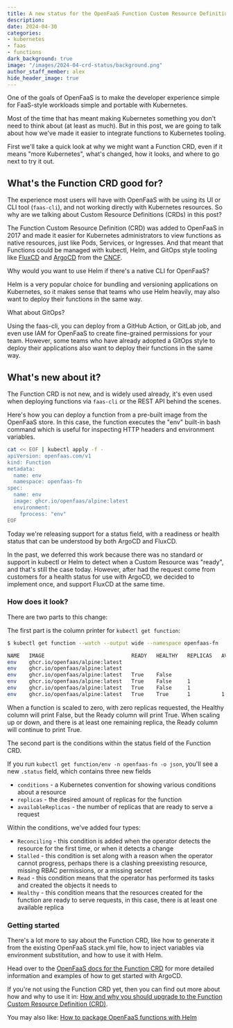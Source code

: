```yaml
---
title: A new status for the OpenFaaS Function Custom Resource Definition (CRD)
description: 
date: 2024-04-30
categories:
- kubernetes
- faas
- functions
dark_background: true
image: "/images/2024-04-crd-status/background.png"
author_staff_member: alex
hide_header_image: true
---
```


One of the goals of OpenFaaS is to make the developer experience simple for FaaS-style workloads simple and portable with Kubernetes.

Most of the time that has meant making Kubernetes something you don't need to think about (at least as much). But in this post, we are going to talk about how we've made it easier to integrate functions to Kubernetes tooling.

First we'll take a quick look at why we might want a Function CRD, even if it means "more Kubernetes", what's changed, how it looks, and where to go next to try it out.

## What's the Function CRD good for?

The experience most users will have with OpenFaaS with be using its UI or CLI tool (`faas-cli`), and not working directly with Kubernetes resources. So why are we talking about Custom Resource Definitions (CRDs) in this post?

The Function Custom Resource Definition (CRD) was added to OpenFaaS in 2017 and made it easier for Kubernetes administrators to view functions as native resources, just like Pods, Services, or Ingresses. And that meant that Functions could be managed with kubectl, Helm, and GitOps style tooling like [FluxCD](https://fluxcd.io) and [ArgoCD](https://argo-cd.readthedocs.io/en/stable/) from the [CNCF](https://cncf.io).

Why would you want to use Helm if there's a native CLI for OpenFaaS?

Helm is a very popular choice for bundling and versioning applications on Kubernetes, so it makes sense that teams who use Helm heavily, may also want to deploy their functions in the same way.

What about GitOps?

Using the faas-cli, you can deploy from a GitHub Action, or GitLab job, and even use IAM for OpenFaaS to create fine-grained permissions for your team. However, some teams who have already adopted a GitOps style to deploy their applications also want to deploy their functions in the same way.

## What's new about it?

The Function CRD is not new, and is widely used already, it's even used when deploying functions via `faas-cli` or the REST API behind the scenes.

Here's how you can deploy a function from a pre-built image from the OpenFaaS store. In this case, the function executes the "env" built-in bash command which is useful for inspecting HTTP headers and environment variables.

```bash
cat << EOF | kubectl apply -f -
apiVersion: openfaas.com/v1
kind: Function
metadata:
  name: env
  namespace: openfaas-fn
spec:
  name: env
  image: ghcr.io/openfaas/alpine:latest
  environment:
    fprocess: "env"
EOF
```

Today we're releasing support for a status field, with a readiness or health status that can be understood by both ArgoCD and FluxCD.

In the past, we deferred this work because there was no standard or support in kubectl or Helm to detect when a Custom Resource was "ready", and that's still the case today. However, after had the request come from customers for a health status for use with ArgoCD, we decided to implement once, and support FluxCD at the same time.

### How does it look?

There are two parts to this change:

The first part is the column printer for `kubectl get function`:

```bash
$ kubectl get function --watch --output wide --namespace openfaas-fn

NAME   IMAGE                            READY   HEALTHY   REPLICAS   AVAILABLE
env    ghcr.io/openfaas/alpine:latest                                
env    ghcr.io/openfaas/alpine:latest                                
env    ghcr.io/openfaas/alpine:latest   True    False                
env    ghcr.io/openfaas/alpine:latest   True    False     1          
env    ghcr.io/openfaas/alpine:latest   True    False     1          
env    ghcr.io/openfaas/alpine:latest   True    True      1          1
```

When a function is scaled to zero, with zero replicas requested, the Healthy column will print False, but the Ready column will print True. When scaling up or down, and there is at least one remaining replica, the Ready column will continue to print True.

The second part is the conditions within the status field of the Function CRD.

If you run `kubectl get function/env -n openfaas-fn -o json`, you'll see a new `.status` field, which contains three new fields

* `conditions` - a Kubernetes convention for showing various conditions about a resource
* `replicas` - the desired amount of replicas for the function
* `availableReplicas` - the number of replicas that are ready to serve a request

Within the conditions, we've added four types:

* `Reconciling` - this condition is added when the operator detects the resource for the first time, or when it detects a change
* `Stalled` - this condition is set along with a reason when the operator cannot progress, perhaps there is a clashing preexisting resource, missing RBAC permissions, or a missing secret
* `Read` - this condition means that the operator has performed its tasks and created the objects it needs to
* `Healthy` - this condition means that the resources created for the function are ready to serve requests, in this case, there is at least one available replica

### Getting started

There's a lot more to say about the Function CRD, like how to generate it from the existing OpenFaaS stack.yml file, how to inject variables via environment substitution, and how to use it with Helm.

Head over to the [OpenFaaS docs for the Function CRD](https://docs.openfaas.com/openfaas-pro/function-crd/) for more detailed information and examples of how to get started with ArgoCD.

If you're not using the Function CRD yet, then you can find out more about how and why to use it in: [How and why you should upgrade to the Function Custom Resource Definition (CRD)](https://www.openfaas.com/blog/upgrade-to-the-function-crd/).

You may also like: [How to package OpenFaaS functions with Helm](https://www.openfaas.com/blog/howto-package-functions-with-helm/)

